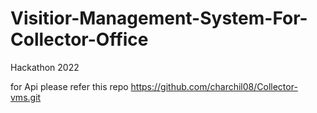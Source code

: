 # Visitior-Management-System-For-Collector-Office
Hackathon 2022

for Api please refer this repo https://github.com/charchil08/Collector-vms.git
